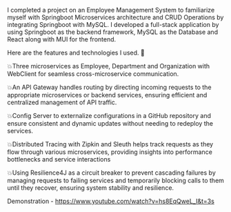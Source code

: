 I completed a project on an Employee Management System to familiarize myself with Springboot Microservices architecture and CRUD Operations by integrating Springboot with MySQL. I developed a full-stack application by using Springboot as the backend framework, MySQL as the Database and React along with MUI for the frontend.

Here are the features and technologies I used. 🚀

💥Three microservices as Employee, Department and Organization with WebClient for seamless cross-microservice communication.

💥An API Gateway handles routing by directing incoming requests to the appropriate microservices or backend services, ensuring efficient and centralized management of API traffic.

💥Config Server to externalize configurations in a GitHub repository and ensure consistent and dynamic updates without needing to redeploy the services.

💥Distributed Tracing with Zipkin and Sleuth helps track requests as they flow through various microservices, providing insights into performance bottlenecks and service interactions

💥Using Resilience4J as a circuit breaker to prevent cascading failures by managing requests to failing services and temporarily blocking calls to them until they recover, ensuring system stability and resilience.

Demonstration - https://www.youtube.com/watch?v=hs8EqQweL_I&t=3s
